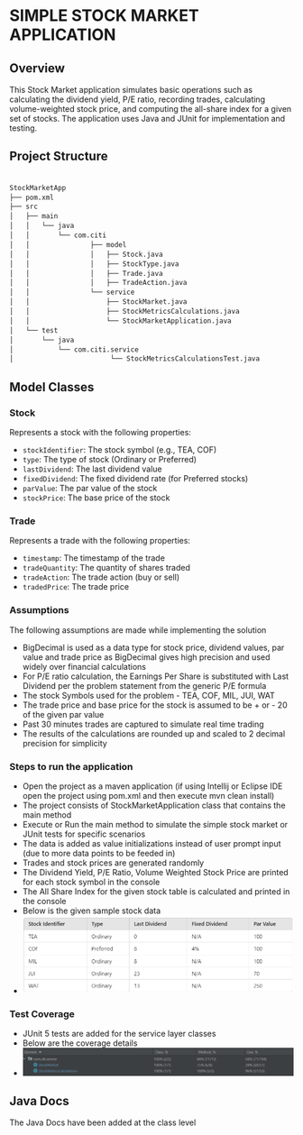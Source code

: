 # SIMPLE STOCK MARKET APPLICATION

## Overview

This Stock Market application simulates basic operations such as calculating the dividend yield, P/E ratio, recording
trades, calculating volume-weighted stock price, and computing the all-share index for a given set of stocks. The
application uses Java and JUnit for implementation and testing.

## Project Structure

```bash

StockMarketApp
├── pom.xml
├── src
│   ├── main
│   │   └── java
│   │       └── com.citi
│   │               ├── model
│   │               │   ├── Stock.java
│   │               │   ├── StockType.java
│   │               │   ├── Trade.java
│   │               │   ├── TradeAction.java
│   │               └── service
│   │                   ├── StockMarket.java
│   │                   ├── StockMetricsCalculations.java
│   │                   └── StockMarketApplication.java
│   └── test
│       └── java
│           └── com.citi.service
│                        └── StockMetricsCalculationsTest.java

```

## Model Classes

### Stock

Represents a stock with the following properties:

- `stockIdentifier`: The stock symbol (e.g., TEA, COF)
- `type`: The type of stock (Ordinary or Preferred)
- `lastDividend`: The last dividend value
- `fixedDividend`: The fixed dividend rate (for Preferred stocks)
- `parValue`: The par value of the stock
- `stockPrice`: The base price of the stock

### Trade

Represents a trade with the following properties:

- `timestamp`: The timestamp of the trade
- `tradeQuantity`: The quantity of shares traded
- `tradeAction`: The trade action (buy or sell)
- `tradedPrice`: The trade price

### Assumptions

The following assumptions are made while implementing the solution

- BigDecimal is used as a data type for stock price, dividend values, par value and trade price as BigDecimal gives high
  precision and used widely over financial calculations
- For P/E ratio calculation, the Earnings Per Share is substituted with Last Dividend per the problem statement from the
  generic P/E formula
- The stock Symbols used for the problem - TEA, COF, MIL, JUI, WAT
- The trade price and base price for the stock is assumed to be + or - 20 of the given par value
- Past 30 minutes trades are captured to simulate real time trading
- The results of the calculations are rounded up and scaled to 2 decimal precision for simplicity

### Steps to run the application

- Open the project as a maven application (if using Intellij or Eclipse IDE open the project using pom.xml and then
  execute mvn clean install)
- The project consists of StockMarketApplication class that contains the main method
- Execute or Run the main method to simulate the simple stock market or JUnit tests for specific scenarios
- The data is added as value initializations instead of user prompt input (due to more data points to be feeded in)
- Trades and stock prices are generated randomly
- The Dividend Yield, P/E Ratio, Volume Weighted Stock Price are printed for each stock symbol in the console
- The All Share Index for the given stock table is calculated and printed in the console
- Below is the given sample stock data
- ![img_1.png](img_1.png)

### Test Coverage

- JUnit 5 tests are added for the service layer classes
- Below are the coverage details
- ![img_2.png](img_2.png)

## Java Docs

The Java Docs have been added at the class level